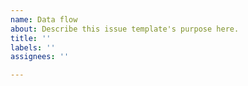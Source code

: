 ```yaml
---
name: Data flow
about: Describe this issue template's purpose here.
title: ''
labels: ''
assignees: ''

---
```




